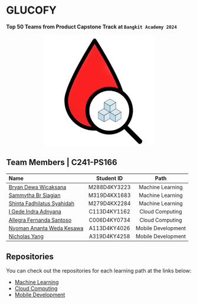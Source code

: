 # GLUCOFY

<b>Top 50 Teams from Product Capstone Track at `Bangkit Academy 2024`</b>

<div align="center">
<img src="https://github.com/Glucofy-Team/.github/blob/main/profile/img/logo.png" width=300px>
</div>

<!--
<p align="justify"><strong>Glucofy</strong> is made to record blood glucose levels, insulin doses, carbohydrates, and other important notes relevant to self-management and monitoring. </p>
<p align="justify">Lorem ipsum dolor sit amet, consectetur adipiscing elit. Aenean nec augue a dolor fermentum luctus. Vivamus sed sem rhoncus, sollicitudin enim quis, gravida arcu.</p>
<p align="justify">As a final result, we made an Android Application that will help diabetes people.</p>
-->

## Team Members | C241-PS166

|                                                Name                                                 |  Student ID  |        Path        | 
| :-------------------------------------------------------------------------------------------------- | :----------: | :----------------: | 
| <a href="https://www.linkedin.com/in/bryan-dewawicaksana/">Bryan Dewa Wicaksana</a>                 | M288D4KY3223 |  Machine Learning  |   
| <a href="https://www.linkedin.com/in/sammytha/">Sammytha Br Siagian</a>                             | M319D4KX1683 |  Machine Learning  |   
| <a href="https://www.linkedin.com/in/shinta-fadhilatus-397319235/">Shinta Fadhilatus Syahidah</a>   | M279D4KX2284 |  Machine Learning  |    
| <a href="https://www.linkedin.com/in/indrayyana/">I Gede Indra Adnyana</a>                          | C113D4KY1162 |  Cloud Computing   |   
| <a href="https://www.linkedin.com/in/allegrasantoso/">Allegra Fernanda Santoso</a>                  | C006D4KY0734 |  Cloud Computing   |   
| <a href="https://www.linkedin.com/in/ananta-weda-5a62092a4/">Nyoman Ananta Weda Kesawa</a>          | A113D4KY4026 | Mobile Development |  
| <a href="https://www.linkedin.com/in/nicholas-yang925/">Nicholas Yang</a>                           | A319D4KY4258 | Mobile Development |         

## Repositories
You can check out the repositories for each learning path at the links below: 
- [Machine Learning](https://github.com/Glucofy-Team/Glucofy-Machine-Learning)  
- [Cloud Computing](https://github.com/Glucofy-Team/Glucofy-Cloud-Computing)
- [Mobile Development](https://github.com/Glucofy-Team/Glucofy-Mobile-Development)
